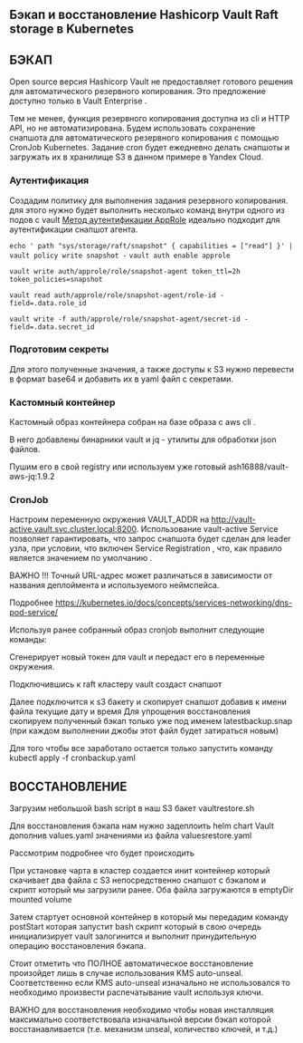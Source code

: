 <h2>Бэкап и восстановление Hashicorp Vault  Raft storage в Kubernetes</h2>

<h2>БЭКАП</h2>

Open source  версия Hashicorp Vault не предоставляет готового решения для автоматического резервного копирования. Это предложение доступно только в Vault Enterprise .

Тем не менее, функция резервного копирования доступна из cli и HTTP API, но не автоматизирована. Будем использовать сохранение снапшота для автоматического резервного копирования с помощью CronJob  Kubernetes. Задание cron будет ежедневно делать снапшоты и загружать их в  хранилище S3  в данном примере в Yandex Cloud.

<h3>Аутентификация</h3>

Создадим  политику для  выполнения задания резервного копирования.
для этого нужно будет выполнить несколько команд внутри одного из подов с vault
[Метод аутентификации AppRole](https://www.vaultproject.io/docs/auth/approle) идеально подходит для аутентификации снапшот агента.

`
echo '
path "sys/storage/raft/snapshot" {
   capabilities = ["read"]
}' | vault policy write snapshot -
`
`vault auth enable approle`

`vault write auth/approle/role/snapshot-agent token_ttl=2h token_policies=snapshot`

`vault read auth/approle/role/snapshot-agent/role-id -field=.data.role_id`

`vault write -f auth/approle/role/snapshot-agent/secret-id -field=.data.secret_id`

<h3>Подготовим секреты</h3>

Для этого  полученные значения, а также доступы к S3  нужно перевести в формат base64 и
добавить их в yaml файл  с секретами.

<h3>Кастомный контейнер</h3>
Кастомный образ контейнера собран на базе образа с aws cli .

В него добавлены  бинарники vault  и jq - утилиты для обработки json  файлов.

Пушим его в свой registry  или  используем уже готовый ash16888/vault-aws-jq:1.9.2

<h3>CronJob</h3>

Настроим  переменную окружения VAULT_ADDR  на http://vault-active.vault.svc.cluster.local:8200. Использование vault-active Service позволяет гарантировать, что запрос снапшота будет сделан для leader узла, при условии, что включен Service Registration , что, как правило является значением по умолчанию .

ВАЖНО !!! Точный URL-адрес может различаться в зависимости от названия деплоймента и используемого неймспейса.

Подробнее https://kubernetes.io/docs/concepts/services-networking/dns-pod-service/

Используя ранее собранный образ cronjob  выполнит следующие команды:

Сгенерирует новый токен для vault и передаст его в переменные окружения.

Подключившись к raft кластеру vault создаст снапшот

Далее подключится к s3 бакету и скопирует снапшот добавив к имени файла текущие дату и время
Для упрощения восстановления скопируем полученный бэкап только уже под именем latestbackup.snap (при каждом выполнении джобы этот файл будет затираться новым)


Для того чтобы все заработало  остается только запустить  команду kubectl apply -f cronbackup.yaml


<h2>ВОССТАНОВЛЕНИЕ</h2>
Загрузим  небольшой bash script в наш S3 бакет vaultrestore.sh

 Для восстановления бэкапа нам нужно задеплоить helm chart Vault дополнив  values.yaml значениями из файла valuesrestore.yaml

 Рассмотрим подробнее что будет происходить

 При установке чарта в кластер создается инит контейнер который скачивает два файла с S3 непосредственно снапшот с бэкапом и скрипт который мы загрузили ранее. Оба файла загружаются в emptyDir mounted volume 

 Затем стартует основной контейнер в который мы передадим команду postStart 
 которая запустит bash скрипт который в свою очередь инициализирует vault  залогинится и выполнит принудительную операцию восстановления бэкапа.
 
 Стоит отметить что ПОЛНОЕ автоматическое восстановление произойдет лишь в случае использования KMS auto-unseal.
 Соответственно если KMS auto-unseal изначально не использовался то необходимо произвести распечатывание vault используя ключи.

ВАЖНО для восстановления  необходимо чтобы новая инсталляция максимально соответствовала изначальной версии бэкап которой восстанавливается (т.е. механизм unseal, количество ключей, и т.д.)

